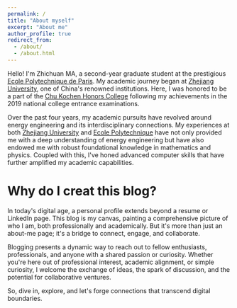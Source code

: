 ```yaml
---
permalink: /
title: "About myself"
excerpt: "About me"
author_profile: true
redirect_from: 
  - /about/
  - /about.html
---
```


Hello! I'm Zhichuan MA, a second-year graduate student at the prestigious [Ecole Polytechnique de Paris](https://www.polytechnique.edu/). My academic journey began at [Zhejiang University](https://www.zju.edu.cn/english/), one of China's renowned institutions. Here, I was honored to be a part of the [Chu Kochen Honors College](https://zh.wikipedia.org/zh-hans/%E6%B5%99%E6%B1%9F%E5%A4%A7%E5%AD%A6%E7%AB%BA%E5%8F%AF%E6%A1%A2%E5%AD%A6%E9%99%A2) following my achievements in the 2019 national college entrance examinations.

Over the past four years, my academic pursuits have revolved around energy engineering and its interdisciplinary connections. My experiences at both [Zhejiang University](https://www.zju.edu.cn/english/) and [Ecole Polytechnique](https://www.polytechnique.edu/) have not only provided me with a deep understanding of energy engineering but have also endowed me with robust foundational knowledge in mathematics and physics. Coupled with this, I've honed advanced computer skills that have further amplified my academic capabilities.

# Why do I creat this blog?

In today's digital age, a personal profile extends beyond a resume or LinkedIn page. This blog is my canvas, painting a comprehensive picture of who I am, both professionally and academically. But it's more than just an about-me page; it's a bridge to connect, engage, and collaborate.

Blogging presents a dynamic way to reach out to fellow enthusiasts, professionals, and anyone with a shared passion or curiosity. Whether you're here out of professional interest, academic alignment, or simple curiosity, I welcome the exchange of ideas, the spark of discussion, and the potential for collaborative ventures.

So, dive in, explore, and let's forge connections that transcend digital boundaries.

